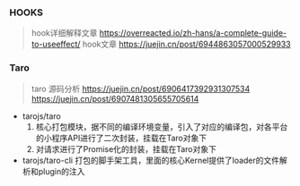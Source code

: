 ### HOOKS
 > hook详细解释文章 https://overreacted.io/zh-hans/a-complete-guide-to-useeffect/
 hook文章 https://juejin.cn/post/6944863057000529933
### Taro
 > taro 源码分析 
   https://juejin.cn/post/6906417392931307534
   https://juejin.cn/post/6907481305655705614
 * tarojs/taro 
   1. 核心打包模块，据不同的编译环境变量，引入了对应的编译包，对各平台的小程序API进行了二次封装，挂载在Taro对象下
   2. 对请求进行了Promise化的封装，挂载在Taro对象下
 * tarojs/taro-cli
   打包的脚手架工具，里面的核心Kernel提供了loader的文件解析和plugin的注入